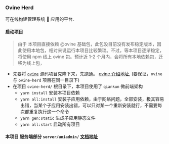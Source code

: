 ### Ovine Herd

可在线构建管理系统  应用的平台.

#### 启动项目

> 由于 本项目直接依赖 @ovine 基础包，此包没目前没有发布稳定版本，因此使用本地包，相对来说运行本项目比较繁琐。不过，等本项目逐渐稳定，将使用 npm 线上 ovine 包。预计近 1-2 个月内，会将所有本地依赖包，迁移为线上包，

- 先要将 [`ovine`](https://github.com/CareyToboo/ovine) 源码项目克隆下来，先跑通。 [ovine 介绍地址](http://ovine.igroupes.com/org/blog/contribute), (要保证，`ovine` 与 `ovine-herd` 项目在同一目录下)
- 在项目 `ovine-herd/` 根目录下，本项目使用了 `qiankun` 微前端架构
  - `yarn install` 安装本项目依赖
  - `yarn all:install` 安装子应用依赖，由于网络问题，全部安装，极其容易出错，当某个子应用安装出错，可以只对某一个重新安装就行，不需要每次都重复执行这一个命令
  - `yarn gen:static` 生成子应用静态文件
  - `yarn all:start` 启动所有项目

#### 本项目 服务端部分 `server/uniadmin/` [文档地址](http://doc.uniappadmin.cn/docs/baser_service/explain)
